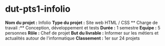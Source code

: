 # dut-pts1-infolio

**Nom du projet :** Infolio
**Type du projet :** Site web HTML / CSS
** Charge de travail :** Conception, développement et tests
**Durée :** 1 semestre
**Equipe :** 5 personnes
**Rôle :** Chef de projet
**But du livrable :** Informer sur les métiers et actualités autour de l'informatique
**Classement :** 1er sur 24 projets
